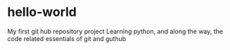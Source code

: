 # hello-world
My first git hub repository project
Learning python, and along the way, the code related essentials of git and guthub


